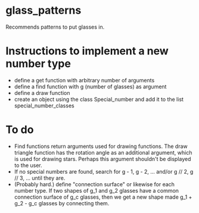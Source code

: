 # glass_patterns
Recommends patterns to put glasses in.

# Instructions to implement a new number type
- define a get function with arbitrary number of arguments
- define a find function with g (number of glasses) as argument
- define a draw function
- create an object using the class Special_number and add it to the list special_number_classes

# To do
- Find functions return arguments used for drawing functions. The draw triangle function has the rotation angle as
  an additional argument, which is used for drawing stars. Perhaps this argument shouldn't be displayed to the user.
- If no special numbers are found, search for g - 1, g - 2, ... and/or g // 2, g // 3, ... until  they are.
- (Probably hard.) define "connection surface" or likewise for each number type. If two shapes of g_1 and g_2 glasses
  have a common connection surface of g_c glasses, then we get a new shape made g_1 + g_2 - g_c glasses by connecting them.
